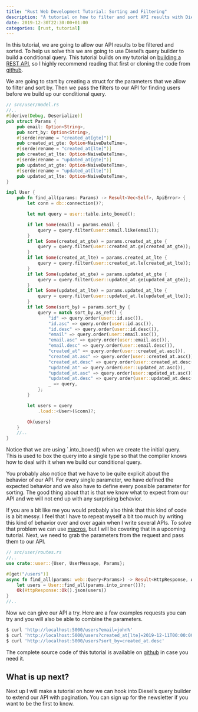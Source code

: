 ```yaml
---
title: "Rust Web Development Tutorial: Sorting and Filtering"
description: "A tutorial on how to filter and sort API results with Diesel query builder"
date: 2019-12-30T22:30:00+01:00
categories: [rust, tutorial]
---
```


In this tutorial, we are going to allow our API results to be filtered and sorted. To help us solve this we are going to use Diesel’s query builder to build a conditional query. This tutorial builds on my tutorial on [building a REST API](/how-to-create-a-rest-api-in-rust), so I highly recommend reading that first or cloning the code from [github](https://github.com/thecloudmaker/actix_tutorials/tree/master/rest_api).

We are going to start by creating a struct for the parameters that we allow to filter and sort by. Then we pass the filters to our API for finding users before we build up our conditional query.

``` rust
// src/user/model.rs
//..
#[derive(Debug, Deserialize)]
pub struct Params {
    pub email: Option<String>,
    pub sort_by: Option<String>,
    #[serde(rename = "created_at[gte]")]
    pub created_at_gte: Option<NaiveDateTime>,
    #[serde(rename = "created_at[lte]")]
    pub created_at_lte: Option<NaiveDateTime>,
    #[serde(rename = "updated_at[gte]")]
    pub updated_at_gte: Option<NaiveDateTime>,
    #[serde(rename = "updated_at[lte]")]
    pub updated_at_lte: Option<NaiveDateTime>,
}

impl User {
    pub fn find_all(params: Params) -> Result<Vec<Self>, ApiError> {
        let conn = db::connection()?;

        let mut query = user::table.into_boxed();

        if let Some(email) = params.email {
            query = query.filter(user::email.like(email));
        }
        if let Some(created_at_gte) = params.created_at_gte {
            query = query.filter(user::created_at.ge(created_at_gte));
        }
        if let Some(created_at_lte) = params.created_at_lte {
            query = query.filter(user::created_at.le(created_at_lte));
        }
        if let Some(updated_at_gte) = params.updated_at_gte {
            query = query.filter(user::updated_at.ge(updated_at_gte));
        }
        if let Some(updated_at_lte) = params.updated_at_lte {
            query = query.filter(user::updated_at.le(updated_at_lte));
        }
        if let Some(sort_by) = params.sort_by {
            query = match sort_by.as_ref() {
                "id" => query.order(user::id.asc()),
                "id.asc" => query.order(user::id.asc()),
                "id.desc" => query.order(user::id.desc()),
                "email" => query.order(user::email.asc()),
                "email.asc" => query.order(user::email.asc()),
                "email.desc" => query.order(user::email.desc()),
                "created_at" => query.order(user::created_at.asc()),
                "created_at.asc" => query.order(user::created_at.asc()),
                "created_at.desc" => query.order(user::created_at.desc()),
                "updated_at" => query.order(user::updated_at.asc()),
                "updated_at.asc" => query.order(user::updated_at.asc()),
                "updated_at.desc" => query.order(user::updated_at.desc()),
                _ => query,
            };
        }

        let users = query
            .load::<User>(&conn)?;

        Ok(users)
    }
    //..
}
```
Notice that we are using `.into_boxed() when we create the initial query. This is used to box the query into a single type so that the compiler knows how to deal with it when we build our conditional query.

You probably also notice that we have to be quite explicit about the behavior of our API. For every single parameter, we have defined the expected behavior and we also have to define every possible parameter for sorting. The good thing about that is that we know what to expect from our API and we will not end up with any surprising behavior.

If you are a bit like me you would probably also think that this kind of code is a bit messy. I feel that I have to repeat myself a bit too much by writing this kind of behavior over and over again when I write several APIs. To solve that problem we can use [macros](https://doc.rust-lang.org/1.29.0/book/2018-edition/appendix-04-macros.html), but I will be covering that in a upcoming tutorial.
Next, we need to grab the parameters from the request and pass them to our API.

``` rust
// src/user/routes.rs
//..
use crate::user::{User, UserMessage, Params};

#[get("/users")]
async fn find_all(params: web::Query<Params>) -> Result<HttpResponse, ApiError> {
    let users = User::find_all(params.into_inner())?;
    Ok(HttpResponse::Ok().json(users))
}
//..
```

Now we can give our API a try. Here are a few examples requests you can try and you will also be able to combine the parameters.
``` bash
$ curl 'http://localhost:5000/users?email=john%'
$ curl 'http://localhost:5000/users?created_at[lte]=2019-12-11T00:00:00'
$ curl 'http://localhost:5000/users?sort_by=created_at.desc'
```

The complete source code of this tutorial is available on [github](https://github.com/thecloudmaker/actix_tutorials/tree/master/filtering_and_sorting) in case you need it.

## What is up next?
Next up I will make a tutorial on how we can hook into Diesel’s query builder to extend our API with pagination. You can sign up for the newsletter if you want to be the first to know.

